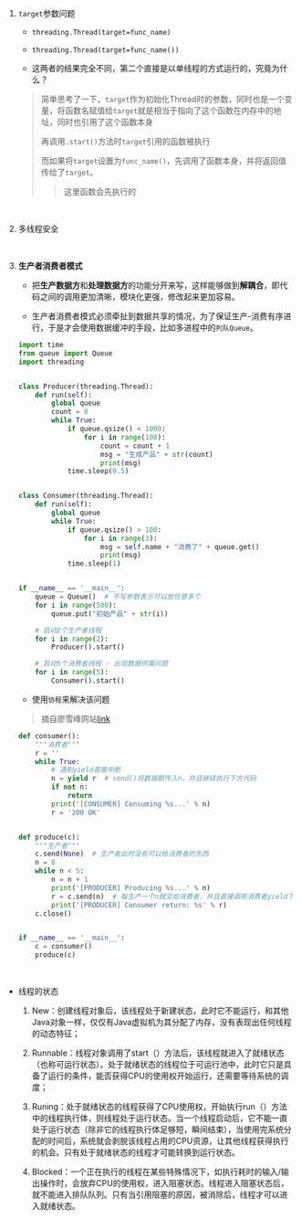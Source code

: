 1. `target`参数问题
    
    - `threading.Thread(target=func_name)`

    - `threading.Thread(target=func_name())`

    - 这两者的结果完全不同，第二个直接是以单线程的方式运行的，究竟为什么？

    > 简单思考了一下，`target`作为初始化Thread时的参数，同时也是一个变量，将函数名赋值给`target`就是相当于指向了这个函数在内存中的地址，同时也引用了这个函数本身
    >
    > 再调用`.start()`方法时`target`引用的函数被执行
    >
    > 而如果将`target`设置为`func_name()`，先调用了函数本身，并将返回值传给了`target`。
    >
    > > 这里函数会先执行的

<br>

2. 多线程安全

<br>

3. **生产者消费者模式**

    - 把**生产数据方**和**处理数据方**的功能分开来写，这样能够做到**解耦合**，即代码之间的调用更加清晰，模块化更强，修改起来更加容易。
    
    - 生产者消费者模式必须牵扯到数据共享的情况，为了保证生产-消费有序进行，于是才会使用数据缓冲的手段，比如多进程中的`列队Queue`。
    
    ```python
    import time
    from queue import Queue
    import threading
    
    
    class Producer(threading.Thread):
        def run(self):
            global queue
            count = 0
            while True:
                if queue.qsize() < 1000:
                    for i in range(100):
                        count = count + 1
                        msg = "生成产品" + str(count)
                        print(msg)
                time.sleep(0.5)
    
    
    class Consumer(threading.Thread):
        def run(self):
            global queue
            while True:
                if queue.qsize() > 100:
                    for i in range(3):
                        msg = self.name + "消费了" + queue.get()
                        print(msg)
                time.sleep(1)
    
    
    if __name__ == '__main__':
        queue = Queue()  # 不写参数表示可以放任意多个
        for i in range(500):
            queue.put("初始产品" + str(i))
    
        # 启动2个生产者线程
        for i in range(2):
            Producer().start()
    
        # 启动5个消费者线程 - 出现数据供需问题
        for i in range(5):
            Consumer().start()
    ```
    
    - 使用`协程`来解决该问题
    
    > 摘自廖雪峰网站[link](https://www.liaoxuefeng.com/wiki/0014316089557264a6b348958f449949df42a6d3a2e542c000/001432090171191d05dae6e129940518d1d6cf6eeaaa969000)
    
    ```python
    def consumer():
        """消费者"""
        r = ''
        while True:
            # 遇到yield直接中断
            n = yield r  # send()将数据额传入n，并且继续执行下方代码
            if not n:
                return
            print('[CONSUMER] Consuming %s...' % n)
            r = '200 OK'


    def produce(c):
        """生产者"""
        c.send(None)  # 生产者此时没有可以给消费者的东西
        n = 0
        while n < 5:
            n = n + 1
            print('[PRODUCER] Producing %s...' % n)
            r = c.send(n)  # 每生产一个n就交给消费者，并且直接调用消费者yield下方的代码
            print('[PRODUCER] Consumer return: %s' % r)
        c.close()
    
    
    if __name__ == '__main__':
        c = consumer()
        produce(c)
    ```

<br>

- 线程的状态

    1. New：创建线程对象后，该线程处于新建状态，此时它不能运行，和其他Java对象一样，仅仅有Java虚拟机为其分配了内存，没有表现出任何线程的动态特征； 
    
    2. Runnable：线程对象调用了start（）方法后，该线程就进入了就绪状态（也称可运行状态）。处于就绪状态的线程位于可运行池中，此时它只是具备了运行的条件，能否获得CPU的使用权开始运行，还需要等待系统的调度；
    
    3. Runing：处于就绪状态的线程获得了CPU使用权，开始执行run（）方法中的线程执行体，则线程处于运行状态。当一个线程启动后，它不能一直处于运行状态（除非它的线程执行体足够短，瞬间结束），当使用完系统分配的时间后，系统就会剥脱该线程占用的CPU资源，让其他线程获得执行的机会。只有处于就绪状态的线程才可能转换到运行状态。 
    
    4. Blocked：一个正在执行的线程在某些特殊情况下，如执行耗时的输入/输出操作时，会放弃CPU的使用权，进入阻塞状态。线程进入阻塞状态后，就不能进入排队队列。只有当引用阻塞的原因，被消除后，线程才可以进入就绪状态。 